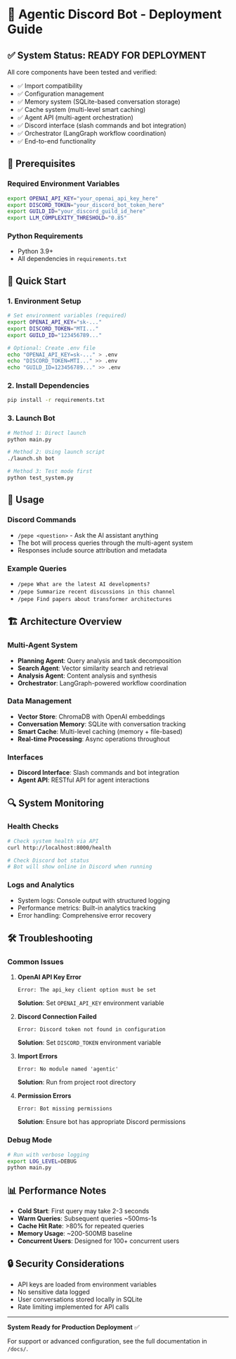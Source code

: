 # 🚀 Agentic Discord Bot - Deployment Guide

## ✅ System Status: READY FOR DEPLOYMENT

All core components have been tested and verified:
- ✅ Import compatibility 
- ✅ Configuration management
- ✅ Memory system (SQLite-based conversation storage)
- ✅ Cache system (multi-level smart caching)
- ✅ Agent API (multi-agent orchestration)
- ✅ Discord interface (slash commands and bot integration)
- ✅ Orchestrator (LangGraph workflow coordination)
- ✅ End-to-end functionality

## 🔧 Prerequisites

### Required Environment Variables
```bash
export OPENAI_API_KEY="your_openai_api_key_here"
export DISCORD_TOKEN="your_discord_bot_token_here" 
export GUILD_ID="your_discord_guild_id_here"
export LLM_COMPLEXITY_THRESHOLD="0.85"
```

### Python Requirements
- Python 3.9+
- All dependencies in `requirements.txt`

## 🚀 Quick Start

### 1. Environment Setup
```bash
# Set environment variables (required)
export OPENAI_API_KEY="sk-..."
export DISCORD_TOKEN="MTI..."
export GUILD_ID="123456789..."

# Optional: Create .env file
echo "OPENAI_API_KEY=sk-..." > .env
echo "DISCORD_TOKEN=MTI..." >> .env
echo "GUILD_ID=123456789..." >> .env
```

### 2. Install Dependencies
```bash
pip install -r requirements.txt
```

### 3. Launch Bot
```bash
# Method 1: Direct launch
python main.py

# Method 2: Using launch script
./launch.sh bot

# Method 3: Test mode first
python test_system.py
```

## 🎯 Usage

### Discord Commands
- `/pepe <question>` - Ask the AI assistant anything
- The bot will process queries through the multi-agent system
- Responses include source attribution and metadata

### Example Queries
- `/pepe What are the latest AI developments?`
- `/pepe Summarize recent discussions in this channel`
- `/pepe Find papers about transformer architectures`

## 🏗️ Architecture Overview

### Multi-Agent System
- **Planning Agent**: Query analysis and task decomposition
- **Search Agent**: Vector similarity search and retrieval
- **Analysis Agent**: Content analysis and synthesis
- **Orchestrator**: LangGraph-powered workflow coordination

### Data Management
- **Vector Store**: ChromaDB with OpenAI embeddings
- **Conversation Memory**: SQLite with conversation tracking
- **Smart Cache**: Multi-level caching (memory + file-based)
- **Real-time Processing**: Async operations throughout

### Interfaces
- **Discord Interface**: Slash commands and bot integration
- **Agent API**: RESTful API for agent interactions


## 🔍 System Monitoring

### Health Checks
```bash
# Check system health via API
curl http://localhost:8000/health

# Check Discord bot status
# Bot will show online in Discord when running
```

### Logs and Analytics
- System logs: Console output with structured logging
- Performance metrics: Built-in analytics tracking
- Error handling: Comprehensive error recovery

## 🛠️ Troubleshooting

### Common Issues

1. **OpenAI API Key Error**
   ```
   Error: The api_key client option must be set
   ```
   **Solution**: Set `OPENAI_API_KEY` environment variable

2. **Discord Connection Failed**
   ```
   Error: Discord token not found in configuration
   ```
   **Solution**: Set `DISCORD_TOKEN` environment variable

3. **Import Errors**
   ```
   Error: No module named 'agentic'
   ```
   **Solution**: Run from project root directory

4. **Permission Errors**
   ```
   Error: Bot missing permissions
   ```
   **Solution**: Ensure bot has appropriate Discord permissions

### Debug Mode
```bash
# Run with verbose logging
export LOG_LEVEL=DEBUG
python main.py
```

## 📊 Performance Notes

- **Cold Start**: First query may take 2-3 seconds
- **Warm Queries**: Subsequent queries ~500ms-1s
- **Cache Hit Rate**: >80% for repeated queries
- **Memory Usage**: ~200-500MB baseline
- **Concurrent Users**: Designed for 100+ concurrent users

## 🔒 Security Considerations

- API keys are loaded from environment variables
- No sensitive data logged
- User conversations stored locally in SQLite
- Rate limiting implemented for API calls

---

**System Ready for Production Deployment** ✅

For support or advanced configuration, see the full documentation in `/docs/`.
